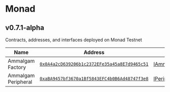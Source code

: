 # Monad

## v0.7.1-alpha

Contracts, addresses, and interfaces deployed on Monad Testnet

| Name                            | Address                                                                                      | Interface |
|---------------------------------|--------------------------------------------------------------------------------------------| ------------- |
| Ammalgam Factory               | [`0x0A4a2cD639206b1c2372EFe35a45a8E7d9465c51`](https://testnet.monadexplorer.com/address/0x0A4a2cD639206b1c2372EFe35a45a8E7d9465c51) | [IAmmalgamFactory](https://github.com/Ammalgam-Protocol/deployments/blob/main/interfaces/factories/IAmmalgamFactory.sol)
| Ammalgam Peripheral            | [`0xaBA9457bf3670a1Bf5843EFC4b0B6Ad48747f3e8`](https://testnet.monadexplorer.com/address/0xaBA9457bf3670a1Bf5843EFC4b0B6Ad48747f3e8) | [IPeripheral](https://github.com/Ammalgam-Protocol/deployments/blob/main/interfaces/IPeripheral.sol)
